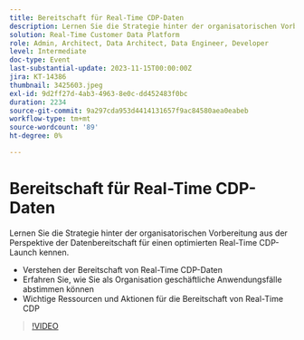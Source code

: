 ```yaml
---
title: Bereitschaft für Real-Time CDP-Daten
description: Lernen Sie die Strategie hinter der organisatorischen Vorbereitung aus der Perspektive der Datenbereitschaft für einen optimierten Real-Time CDP-Launch kennen. Verstehen der Datenbereitschaft der Real-Time CDP und Erfahren Sie, wie Sie geschäftliche Anwendungsfälle als Organisation aufeinander abstimmenWichtige Ressourcen und Aktionen für die Bereitschaft der Real-Time CDP
solution: Real-Time Customer Data Platform
role: Admin, Architect, Data Architect, Data Engineer, Developer
level: Intermediate
doc-type: Event
last-substantial-update: 2023-11-15T00:00:00Z
jira: KT-14386
thumbnail: 3425603.jpeg
exl-id: 9d2ff27d-4ab3-4963-8e0c-dd452483f0bc
duration: 2234
source-git-commit: 9a297cda953d4414131657f9ac84580aea0eabeb
workflow-type: tm+mt
source-wordcount: '89'
ht-degree: 0%

---
```


# Bereitschaft für Real-Time CDP-Daten

Lernen Sie die Strategie hinter der organisatorischen Vorbereitung aus der Perspektive der Datenbereitschaft für einen optimierten Real-Time CDP-Launch kennen.

* Verstehen der Bereitschaft von Real-Time CDP-Daten
* Erfahren Sie, wie Sie als Organisation geschäftliche Anwendungsfälle abstimmen können
* Wichtige Ressourcen und Aktionen für die Bereitschaft von Real-Time CDP

>[!VIDEO](https://video.tv.adobe.com/v/3457072/?learn=on&captions=ger)
